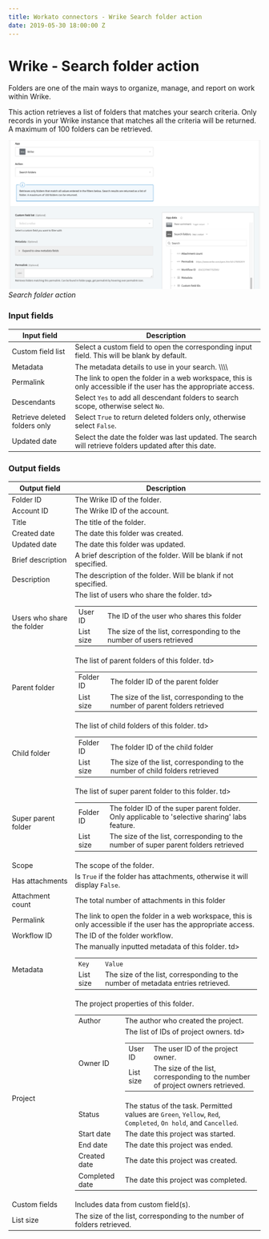 ```yaml
---
title: Workato connectors - Wrike Search folder action
date: 2019-05-30 18:00:00 Z
---
```


# Wrike - Search folder action

Folders are one of the main ways to organize, manage, and report on work within Wrike.

This action retrieves a list of folders that matches your search criteria. Only records in your Wrike instance that matches all the criteria will be returned. A maximum of 100 folders can be retrieved.

![Search folder action](/assets/images/connectors/Wrike/search-folder-action.png)
*Search folder action*

### Input fields

<table class="unchanged rich-diff-level-one">
  <thead>
    <tr>
        <th width='25%'>Input field</th>
        <th>Description</th>
    </tr>
  </thead>
  <tbody>
    <tr>
      <td>Custom field list</td>
      <td>
        Select a custom field to open the corresponding input field. This will be blank by default.
      </td>
    </tr>
    <tr>
      <td>Metadata</td>
      <td>
        The metadata details to use in your search.
        \\\\
      </td>
    </tr>
    <tr>
      <td>Permalink</td>
      <td>
        The link to open the folder in a web workspace, this is only accessible if the user has the appropriate access. 
      </td>
    </tr>
    <tr>
      <td>Descendants</td>
      <td>
        Select <code>Yes</code> to add all descendant folders to search scope, otherwise select <code>No</code>.
      </td>    
    </tr>
    <tr>
      <td>Retrieve deleted folders only</td>
      <td>
        Select <code>True</code> to return deleted folders only, otherwise select <code>False</code>.
      </td>    
    </tr>
    <tr>
      <td>Updated date</td>
      <td>
        Select the date the folder was last updated. The search will retrieve folders updated after this date. 
      </td>
    </tr>
  </tbody>
</table>

### Output fields

<table class="unchanged rich-diff-level-one">
  <thead>
    <tr>
        <th width='25%'>Output field</th>
        <th>Description</th>
    </tr>
  </thead>
  <tbody>
    <tr>
      <td>Folder ID</td>
      <td>
        The Wrike ID of the folder.
      </td>
    </tr>  
    <tr>
      <td>Account ID</td>
      <td>
        The Wrike ID of the account.
      </td>
    </tr>
    <tr>
      <td>Title</td>
      <td>
        The title of the folder.
      </td>
    </tr>
    <tr>
      <td>Created date</td>
      <td>
        The date this folder was created.
      </td>
    </tr>
    <tr>
      <td>Updated date</td>
      <td>
        The date this folder was updated.
      </td>
    </tr>
    <tr>
      <td>Brief description</td>
      <td>
        A brief description of the folder. Will be blank if not specified. 
      </td>
    </tr>
    <tr>
      <td>Description</td>
      <td>
        The description of the folder. Will be blank if not specified. 
      </td>
    </tr>
    <tr>
      <td>Users who share the folder</td>
      <td>
        The list of users who share the folder.
        <table>
          <tbody>
            <tr>
              <td>User ID</td>td>
              <td>The ID of the user who shares this folder</td>
            </tr>
            <tr>
              <td>List size</td>
              <td>The size of the list, corresponding to the number of users retrieved</td>
            </tr>
          </tbody>
        </table>
      </td>
    </tr>
    <tr>
      <td>Parent folder</td>
      <td>
        The list of parent folders of this folder.
        <table>
          <tbody>
            <tr>
              <td>Folder ID</td>td>
              <td>The folder ID of the parent folder</td>
            </tr>
            <tr>
              <td>List size</td>
              <td>The size of the list, corresponding to the number of parent folders retrieved</td>
            </tr>
          </tbody>
        </table>
      </td>
    </tr>
    <tr>
      <td>Child folder</td>
      <td>
        The list of child folders of this folder.
        <table>
          <tbody>
            <tr>
              <td>Folder ID</td>td>
              <td>The folder ID of the child folder</td>
            </tr>
            <tr>
              <td>List size</td>
              <td>The size of the list, corresponding to the number of child folders retrieved</td>
            </tr>
          </tbody>
        </table>
      </td>
    </tr>
    <tr>
      <td>Super parent folder</td>
      <td>
        The list of super parent folder to this folder.
        <table>
          <tbody>
            <tr>
              <td>Folder ID</td>td>
              <td>The folder ID of the super parent folder. Only applicable to 'selective sharing' labs feature.</td>
            </tr>
            <tr>
              <td>List size</td>
              <td>The size of the list, corresponding to the number of super parent folders retrieved</td>
            </tr>
          </tbody>
        </table>
      </td>
    </tr>
    <tr>
      <td>Scope</td>
      <td>
        The scope of the folder. 
      </td>
    </tr>
    <tr>
      <td>Has attachments</td>
      <td>
        Is <code>True</code> if the folder has attachments, otherwise it will display <code>False</code>. 
      </td>
    </tr>
    <tr>
      <td>Attachment count</td>
      <td>
        The total number of attachments in this folder
      </td>
    </tr>
    <tr>
      <td>Permalink</td>
      <td>
        The link to open the folder in a web workspace, this is only accessible if the user has the appropriate access. 
      </td>
    </tr>
    <tr>
      <td>Workflow ID</td>
      <td>
        The ID of the folder workflow. 
      </td>
    </tr>
    <tr>
      <td>Metadata</td>
      <td>
        The manually inputted metadata of this folder.
        <table>
          <tbody>
            <tr>
              <td><code>Key</code></td>td>
              <td><code>Value</code></td>
            </tr>
            <tr>
              <td>List size</td>
              <td>The size of the list, corresponding to the number of metadata entries  retrieved.</td>
            </tr>
          </tbody>
        </table>
      </td>
    </tr>
    <tr>
      <td>Project</td>
      <td>
        The project properties of this folder.
        <table>
          <tbody>
            <tr>
              <td>Author</td>
              <td>The author who created the project.</td>
            </tr>
            <tr>
              <td>Owner ID</td>
              <td>
                The list of IDs of project owners.
                <table>
                  <tbody>
                    <tr>
                      <td>User ID</td>td>
                      <td>The user ID of the project owner.</td>
                    </tr>
                    <tr>
                      <td>List size</td>
                      <td>The size of the list, corresponding to the number of project owners retrieved.</td>
                    </tr>
                  </tbody>
                </table>
              </td>
            </tr>
            <tr>
              <td>Status</td>
              <td>The status of the task. Permitted values are <code>Green</code>, <code>Yellow</code>, <code>Red</code>, <code>Completed</code>, <code>On hold</code>, and <code>Cancelled</code>.</td>
            </tr>
            <tr>
              <td>Start date</td>
              <td>The date this project was started.</td>
            </tr>
            <tr>
              <td>End date</td>
              <td>The date this project was ended.</td>
            </tr>
            <tr>
              <td>Created date</td>
              <td>The date this project was created.</td>
            </tr>
            <tr>
              <td>Completed date</td>
              <td>The date this project was completed.</td>
            </tr>
          </tbody>
        </table>
      </td>
    </tr>
    <tr>
      <td>Custom fields</td>
      <td>
        Includes data from custom field(s).
      </td>
    </tr>
    <tr>
      <td>List size</td>
      <td>
        The size of the list, corresponding to the number of folders retrieved.
      </td>
    </tr>
  </tbody>
</table>
